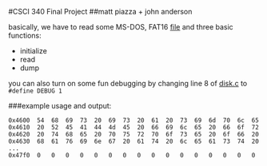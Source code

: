 #CSCI 340 Final Project
##matt piazza + john anderson

basically, we have to read some MS-DOS, FAT16 [file](floppy.img) and three basic functions: 
+ initialize
+ read
+ dump

you can also turn on some fun debugging by changing line 8 of [disk.c](disk.c#L8) to `#define DEBUG 1`


###example usage and output:
```./dump floppy.img 35 x
0x4600	54	68	69	73	20	69	73	20	61	20	73	69	6d	70	6c	65	
0x4610	20	52	45	41	44	4d	45	20	66	69	6c	65	20	66	6f	72	
0x4620	20	74	68	65	20	70	75	72	70	6f	73	65	20	6f	66	20	
0x4630	68	61	76	69	6e	67	20	61	74	20	6c	65	61	73	74	20
...
0x47f0	0	0	0	0	0	0	0	0	0	0	0	0	0	0	0	0
```
